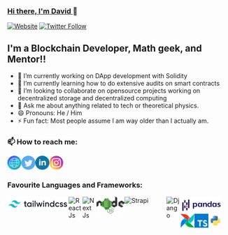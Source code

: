 ### [ Hi there, I'm David ][ website ] 👋

[![Website](https://img.shields.io/website?label=davidparseen.com&style=for-the-badge&url=https%3A%2F%2Fwww.davidparseen.com)](https://www.davidparseen.com)
[![Twitter Follow](https://img.shields.io/twitter/follow/davidparseen?color=1DA1F2&logo=twitter&style=for-the-badge)](https://twitter.com/intent/follow?original_referer=https%3A%2F%2Fgithub.com%2Fdavidparseen&screen_name=davidparseen)


## I'm a Blockchain Developer, Math geek, and Mentor!!

- 🔭 I’m currently working on DApp development with Solidity
- 🌱 I’m currently learning how to do extensive audits on smart contracts
- 👯 I’m looking to collaborate on opensource projects working on decentralized storage and decentralized computing
- 💬 Ask me about anything related to tech or theoretical physics.
- 😄 Pronouns: He / Him
- ⚡ Fun fact: Most people assume I am way older than I actually am.

### 📫 How to reach me:

[<img align="left" alt="www.davidparseen.com" width="32px" src="/icons/globe.svg" />][website]
[<img align="left" alt="David Parseen | Twitter" width="32px" src="/icons/twitter.svg" />][twitter]
[<img align="left" alt="David Parseen | LinkedIn" width="32px" src="/icons/linkedin.svg" />][linkedin]
[<img align="left" alt="David Parseen | Instagram" width="32px" src="/icons/instagram.svg" />][instagram]

<br/>
<br/>

### Favourite Languages and Frameworks:

<img align="left" alt="Tailwind CSS" width="140" src="/icons/tailwind.svg" />
<img align="left" alt="React Js" width="32" src="https://raw.githubusercontent.com/facebook/react/cae635054e17a6f107a39d328649137b83f25972/fixtures/dom/public/react-logo.svg" />
<img align="left" alt="Next Js" width="32" src="https://assets.vercel.com/image/upload/v1607554385/repositories/next-js/next-logo.png" />
<img align="left" alt="Node Js" width="64" src="/icons/nodejs.svg" />
<img align="left" alt="Strapi" width="96" src="https://strapi.io/assets/strapi-logo-dark.svg" />
<img align="left" alt="Django" width="32" src="https://avatars.githubusercontent.com/u/27804?s=200&v=4" />
<img align="left" alt="Pandas" width="96" src="/icons/pandas.svg" />
<img align="left" alt="Airflow" width="32" src="https://raw.githubusercontent.com/apache/airflow/main/airflow/www/static/pin_100.png" />
<img align="left" alt="Typescript" width="32" src="https://raw.githubusercontent.com/github/explore/80688e429a7d4ef2fca1e82350fe8e3517d3494d/topics/typescript/typescript.png" />
<img align="left" alt="Python" width="32" src="https://raw.githubusercontent.com/github/explore/80688e429a7d4ef2fca1e82350fe8e3517d3494d/topics/python/python.png" />


[website]: https://www.davidparseen.com
[twitter]: https://twitter.com/davidparseen
[linkedin]: https://www.linkedin.com/in/david-parseen-maitoyo/
[instagram]: https://www.instagram.com/davidparseen

